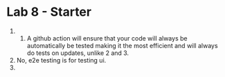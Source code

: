 # Lab 8 - Starter

1) 1. A github action will ensure that your code will always be automatically be tested making it the most efficient and will always do tests on updates, unlike 2 and 3.
2) No, e2e testing is for testing ui.
3) 